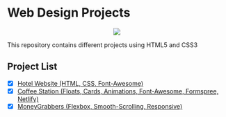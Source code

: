 # Web Design Projects

<p align="center">
		<img src="https://bit.ly/31qm7XQ"/>
</p>

This repository contains different projects using HTML5 and CSS3

## Project List

- [x] [Hotel Website (HTML, CSS, Font-Awesome)](https://hotel-tlv-simple.netlify.app/)
- [x] [Coffee Station (Floats, Cards, Animations, Font-Awesome, Formspree, Netlify)](https://explode-at-coffee-station.netlify.app/)
- [x] [MoneyGrabbers (Flexbox, Smooth-Scrolling, Responsive)](https://moneygrabbersinc.netlify.app/)
